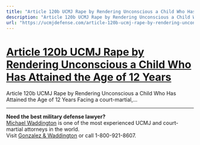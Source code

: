 ```yaml
---
title: "Article 120b UCMJ Rape by Rendering Unconscious a Child Who Has Attained the Age of 12 Years"
description: "Article 120b UCMJ Rape by Rendering Unconscious a Child Who Has Attained the Age of 12 Years Facing a court-martial,..."
url: "https://ucmjdefense.com/article-120b-ucmj-rape-by-rendering-unconscious-a-child-who-has-attained-the-age-of-12-years.html"
---
```


# [Article 120b UCMJ Rape by Rendering Unconscious a Child Who Has Attained the Age of 12 Years](https://ucmjdefense.com/article-120b-ucmj-rape-by-rendering-unconscious-a-child-who-has-attained-the-age-of-12-years.html)

Article 120b UCMJ Rape by Rendering Unconscious a Child Who Has Attained the Age of 12 Years Facing a court-martial,...

---

**Need the best military defense lawyer?**  
[Michael Waddington](https://ucmjdefense.com/attorneys/michael-stewart-waddington-partner.html) is one of the most experienced UCMJ and court-martial attorneys in the world.  
Visit [Gonzalez & Waddington](https://ucmjdefense.com) or call 1-800-921-8607.
